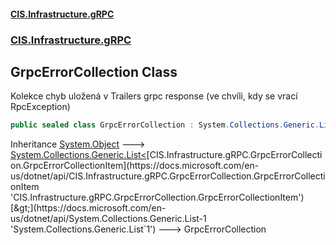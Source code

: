 #### [CIS.Infrastructure.gRPC](index.md 'index')
### [CIS.Infrastructure.gRPC](CIS.Infrastructure.gRPC.md 'CIS.Infrastructure.gRPC')

## GrpcErrorCollection Class

Kolekce chyb uložená v Trailers grpc response (ve chvíli, kdy se vrací RpcException)

```csharp
public sealed class GrpcErrorCollection : System.Collections.Generic.List<CIS.Infrastructure.gRPC.GrpcErrorCollection.GrpcErrorCollectionItem>
```

Inheritance [System.Object](https://docs.microsoft.com/en-us/dotnet/api/System.Object 'System.Object') &#129106; [System.Collections.Generic.List&lt;](https://docs.microsoft.com/en-us/dotnet/api/System.Collections.Generic.List-1 'System.Collections.Generic.List`1')[CIS.Infrastructure.gRPC.GrpcErrorCollection.GrpcErrorCollectionItem](https://docs.microsoft.com/en-us/dotnet/api/CIS.Infrastructure.gRPC.GrpcErrorCollection.GrpcErrorCollectionItem 'CIS.Infrastructure.gRPC.GrpcErrorCollection.GrpcErrorCollectionItem')[&gt;](https://docs.microsoft.com/en-us/dotnet/api/System.Collections.Generic.List-1 'System.Collections.Generic.List`1') &#129106; GrpcErrorCollection